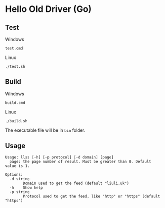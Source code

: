 # Hello Old Driver (Go)

## Test
Windows

`test.cmd`

Linux

`./test.sh`

## Build
Windows

`build.cmd`

Linux

`./build.sh`

The executable file will be in `bin` folder.

## Usage
```
Usage: llss [-h] [-p protocol] [-d domain] [page]
  page: the page number of result. Must be greater than 0. Default value is 1.

Options:
  -d string
        Domain used to get the feed (default "liuli.uk")
  -h    Show help
  -p string
        Protocol used to get the feed, like "http" or "https" (default "https")
```